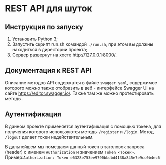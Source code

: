 # REST API для шуток

## Инструкция по запуску

1. Установить Python 3;
2. Запустить скрипт run.sh командой `./run.sh`, при этом вы должны находиться в директории проекта;
3. Сервер развернут на хосте http://127.0.0.1:8000/.

## Документация к REST API

Описание методов API содержатся в файле `swagger.yaml`, содержимое которого можно также отобразить в веб - интерфейсе
Swagger UI на сайте https://editor.swagger.io/. Также там же можно протестировать методы.

## Аутентификация

В данном проекте применяется аутентификация с помощью токена, для получения которого используются методы `/register`
и `/login`. Метод `/logout` делает токен недействительным.

В дальнейшем мы помещаем данный токен в заголовок запроса (header) с именем `Authorization` и значением `Token <токен>`.
Пример:`Authorization: Token e6328e753ee9790bbdbd4138a845e7e9cc0b4ec6`